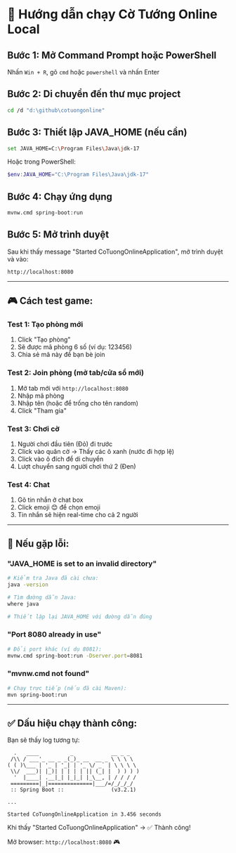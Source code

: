 # 🚀 Hướng dẫn chạy Cờ Tướng Online Local

## Bước 1: Mở Command Prompt hoặc PowerShell
Nhấn `Win + R`, gõ `cmd` hoặc `powershell` và nhấn Enter

## Bước 2: Di chuyển đến thư mục project
```bash
cd /d "d:\github\cotuongonline"
```

## Bước 3: Thiết lập JAVA_HOME (nếu cần)
```bash
set JAVA_HOME=C:\Program Files\Java\jdk-17
```

Hoặc trong PowerShell:
```powershell
$env:JAVA_HOME="C:\Program Files\Java\jdk-17"
```

## Bước 4: Chạy ứng dụng
```bash
mvnw.cmd spring-boot:run
```

## Bước 5: Mở trình duyệt
Sau khi thấy message "Started CoTuongOnlineApplication", mở trình duyệt và vào:
```
http://localhost:8080
```

---

## 🎮 Cách test game:

### Test 1: Tạo phòng mới
1. Click "Tạo phòng"
2. Sẽ được mã phòng 6 số (ví dụ: 123456)
3. Chia sẻ mã này để bạn bè join

### Test 2: Join phòng (mở tab/cửa sổ mới)
1. Mở tab mới với `http://localhost:8080`
2. Nhập mã phòng
3. Nhập tên (hoặc để trống cho tên random)
4. Click "Tham gia"

### Test 3: Chơi cờ
1. Người chơi đầu tiên (Đỏ) đi trước
2. Click vào quân cờ → Thấy các ô xanh (nước đi hợp lệ)
3. Click vào ô đích để di chuyển
4. Lượt chuyển sang người chơi thứ 2 (Đen)

### Test 4: Chat
1. Gõ tin nhắn ở chat box
2. Click emoji 😊 để chọn emoji
3. Tin nhắn sẽ hiện real-time cho cả 2 người

---

## 🐛 Nếu gặp lỗi:

### "JAVA_HOME is set to an invalid directory"
```bash
# Kiểm tra Java đã cài chưa:
java -version

# Tìm đường dẫn Java:
where java

# Thiết lập lại JAVA_HOME với đường dẫn đúng
```

### "Port 8080 already in use"
```bash
# Đổi port khác (ví dụ 8081):
mvnw.cmd spring-boot:run -Dserver.port=8081
```

### "mvnw.cmd not found"
```bash
# Chạy trực tiếp (nếu đã cài Maven):
mvn spring-boot:run
```

---

## ✅ Dấu hiệu chạy thành công:

Bạn sẽ thấy log tương tự:
```
  .   ____          _            __ _ _
 /\\ / ___'_ __ _ _(_)_ __  __ _ \ \ \ \
( ( )\___ | '_ | '_| | '_ \/ _` | \ \ \ \
 \\/  ___)| |_)| | | | | || (_| |  ) ) ) )
  '  |____| .__|_| |_|_| |_\__, | / / / /
 =========|_|==============|___/=/_/_/_/
 :: Spring Boot ::               (v3.2.1)

...

Started CoTuongOnlineApplication in 3.456 seconds
```

Khi thấy "Started CoTuongOnlineApplication" → ✅ Thành công!

Mở browser: `http://localhost:8080` 🎮
